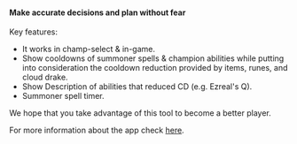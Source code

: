 ####  Make accurate decisions and plan without fear

Key features:
- It works in champ-select & in-game.
- Show cooldowns of summoner spells & champion abilities while putting into consideration the cooldown reduction provided by items, runes, and cloud drake.
- Show Description of abilities that reduced CD (e.g. Ezreal's Q).
- Summoner spell timer.

We hope that you take advantage of this tool to become a better player.

For more information about the app check [here](https://www.lolcooldown.com/app).